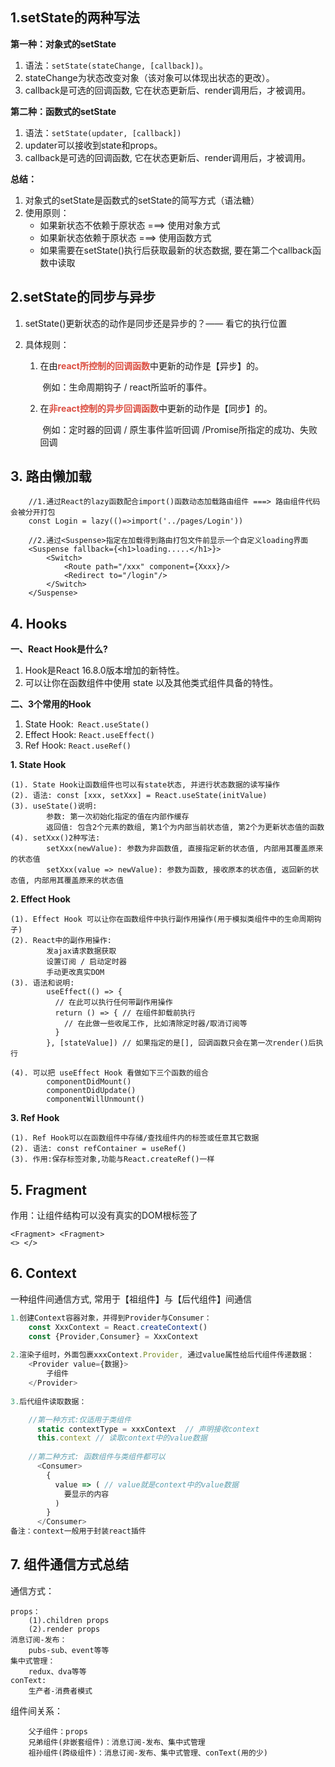 ## 1.setState的两种写法

<strong>第一种：对象式的setState </strong>

1. 语法：```setState(stateChange, [callback])```。
2. stateChange为状态改变对象（该对象可以体现出状态的更改）。
3. callback是可选的回调函数, 它在状态更新后、render调用后，才被调用。

<strong>第二种：函数式的setState </strong>

1. 语法：```setState(updater, [callback])```
2. updater可以接收到state和props。
3. callback是可选的回调函数, 它在状态更新后、render调用后，才被调用。

<strong>总结：</strong>

1. 对象式的setState是函数式的setState的简写方式（语法糖）
2. 使用原则：
   - 如果新状态不依赖于原状态 ===> 使用对象方式
   - 如果新状态依赖于原状态 ===> 使用函数方式
   - 如果需要在setState()执行后获取最新的状态数据, 要在第二个callback函数中读取

## 2.setState的同步与异步

1. setState()更新状态的动作是同步还是异步的？—— 看它的执行位置

2. 具体规则：

   1. 在由<strong style="color:#DC4E41">react所控制的回调函数</strong>中更新的动作是【异步】的。

      ​	例如：生命周期钩子 / react所监听的事件。

   2. 在<strong style="color:#DC4E41">非react控制的异步回调函数</strong>中更新的动作是【同步】的。

      ​	例如：定时器的回调 / 原生事件监听回调 /Promise所指定的成功、失败回调

## 3. 路由懒加载

```react
	//1.通过React的lazy函数配合import()函数动态加载路由组件 ===> 路由组件代码会被分开打包
	const Login = lazy(()=>import('../pages/Login'))
	
	//2.通过<Suspense>指定在加载得到路由打包文件前显示一个自定义loading界面
	<Suspense fallback={<h1>loading.....</h1>}>
        <Switch>
            <Route path="/xxx" component={Xxxx}/>
            <Redirect to="/login"/>
        </Switch>
    </Suspense>
```

## 4. Hooks

<strong>一、React Hook是什么?</strong>

1. Hook是React 16.8.0版本增加的新特性。
2. 可以让你在函数组件中使用 state 以及其他类式组件具备的特性。

<strong>二、3个常用的Hook</strong>

1. State Hook:``` React.useState()```
2. Effect Hook: ```React.useEffect()```
3. Ref Hook: ```React.useRef()```

<strong>1. State Hook</strong>

```
(1). State Hook让函数组件也可以有state状态, 并进行状态数据的读写操作
(2). 语法: const [xxx, setXxx] = React.useState(initValue)  
(3). useState()说明:
        参数: 第一次初始化指定的值在内部作缓存
        返回值: 包含2个元素的数组, 第1个为内部当前状态值, 第2个为更新状态值的函数
(4). setXxx()2种写法:
        setXxx(newValue): 参数为非函数值, 直接指定新的状态值, 内部用其覆盖原来的状态值
        setXxx(value => newValue): 参数为函数, 接收原本的状态值, 返回新的状态值, 内部用其覆盖原来的状态值
```

<strong>2. Effect Hook</strong>

```
(1). Effect Hook 可以让你在函数组件中执行副作用操作(用于模拟类组件中的生命周期钩子)
(2). React中的副作用操作:
        发ajax请求数据获取
        设置订阅 / 启动定时器
        手动更改真实DOM
(3). 语法和说明: 
        useEffect(() => { 
          // 在此可以执行任何带副作用操作
          return () => { // 在组件卸载前执行
            // 在此做一些收尾工作, 比如清除定时器/取消订阅等
          }
        }, [stateValue]) // 如果指定的是[], 回调函数只会在第一次render()后执行
    
(4). 可以把 useEffect Hook 看做如下三个函数的组合
        componentDidMount()
        componentDidUpdate()
    	componentWillUnmount() 
```

<strong>3. Ref Hook</strong>

```
(1). Ref Hook可以在函数组件中存储/查找组件内的标签或任意其它数据
(2). 语法: const refContainer = useRef()
(3). 作用:保存标签对象,功能与React.createRef()一样
```

## 5. Fragment

作用：让组件结构可以没有真实的DOM根标签了

	<Fragment> <Fragment>
	<> </>

## 6. Context

一种组件间通信方式, 常用于【祖组件】与【后代组件】间通信

```js
1.创建Context容器对象，并得到Provider与Consumer：
	const XxxContext = React.createContext()  
    const {Provider,Consumer} = XxxContext
	
2.渲染子组时，外面包裹xxxContext.Provider, 通过value属性给后代组件传递数据：
	<Provider value={数据}>
		子组件
    </Provider>
    
3.后代组件读取数据：

	//第一种方式:仅适用于类组件 
	  static contextType = xxxContext  // 声明接收context
	  this.context // 读取context中的value数据
	  
	//第二种方式: 函数组件与类组件都可以
	  <Consumer>
	    {
	      value => ( // value就是context中的value数据
	        要显示的内容
	      )
	    }
	  </Consumer>
备注：context一般用于封装react插件
```

## 7. 组件通信方式总结

通信方式：

	props：
		(1).children props
		(2).render props
	消息订阅-发布：
		pubs-sub、event等等
	集中式管理：
		redux、dva等等
	conText:
		生产者-消费者模式

组件间关系：

		父子组件：props
		兄弟组件(非嵌套组件)：消息订阅-发布、集中式管理
		祖孙组件(跨级组件)：消息订阅-发布、集中式管理、conText(用的少)

